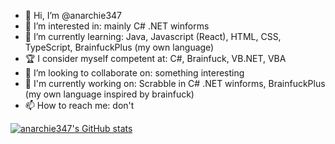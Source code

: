 - 👋 Hi, I’m @anarchie347
- 👀 I’m interested in: mainly C# .NET winforms
- 🌱 I’m currently learning: Java, Javascript (React), HTML, CSS, TypeScript, BrainfuckPlus (my own language)
- 🏆 I consider myself competent at: C#, Brainfuck, VB.NET, VBA
- 💞️ I’m looking to collaborate on: something interesting
- 🔨 I'm currently working on: Scrabble in C# .NET winforms, BrainfuckPlus (my own language inspired by brainfuck)
- 📫 How to reach me: don't

[![anarchie347's GitHub stats](https://github-readme-stats.vercel.app/api?username=anarchie347&count_private=true&theme=codeSTACKr)](https://github.com/anuraghazra/github-readme-stats)

<!---
anarchie347/anarchie347 is a ✨ special ✨ repository because its `README.md` (this file) appears on your GitHub profile.
You can click the Preview link to take a look at your changes.
--->
